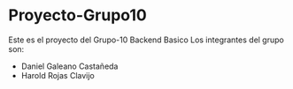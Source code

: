 # Proyecto-Grupo10
Este es el proyecto del Grupo-10 Backend Basico
Los integrantes del grupo son:
- Daniel Galeano Castañeda
- Harold Rojas Clavijo

